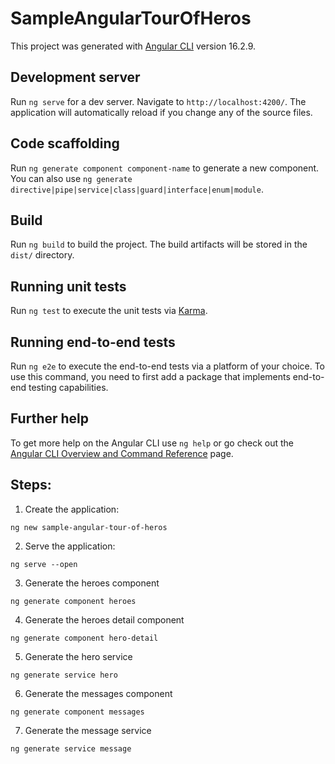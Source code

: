 # SampleAngularTourOfHeros

This project was generated with [Angular CLI](https://github.com/angular/angular-cli) version 16.2.9.

## Development server

Run `ng serve` for a dev server. Navigate to `http://localhost:4200/`. The application will automatically reload if you
change any of the source files.

## Code scaffolding

Run `ng generate component component-name` to generate a new component. You can also
use `ng generate directive|pipe|service|class|guard|interface|enum|module`.

## Build

Run `ng build` to build the project. The build artifacts will be stored in the `dist/` directory.

## Running unit tests

Run `ng test` to execute the unit tests via [Karma](https://karma-runner.github.io).

## Running end-to-end tests

Run `ng e2e` to execute the end-to-end tests via a platform of your choice. To use this command, you need to first add a
package that implements end-to-end testing capabilities.

## Further help

To get more help on the Angular CLI use `ng help` or go check out
the [Angular CLI Overview and Command Reference](https://angular.io/cli) page.

## Steps:

1. Create the application:

```
ng new sample-angular-tour-of-heros
```

2. Serve the application:

```
ng serve --open
```

3. Generate the heroes component

```
ng generate component heroes
```

4. Generate the heroes detail component

```
ng generate component hero-detail
```

5. Generate the hero service

```
ng generate service hero
```

6. Generate the messages component

```
ng generate component messages
```

7. Generate the message service

```
ng generate service message
```
